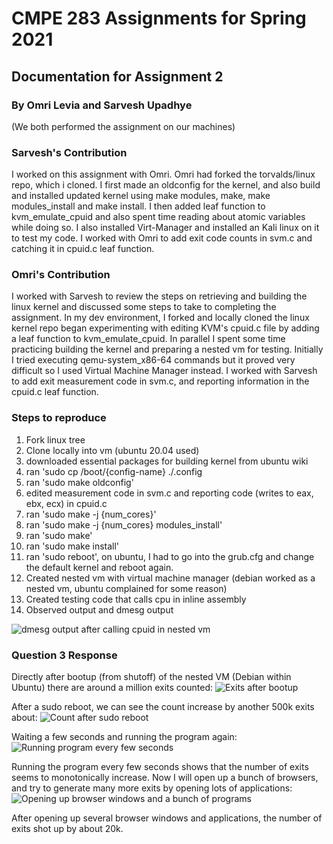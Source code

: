 # CMPE 283 Assignments for Spring 2021
## Documentation for Assignment 2
### By Omri Levia and Sarvesh Upadhye
(We both performed the assignment on our machines)


### Sarvesh's Contribution
I worked on this assignment with Omri. Omri had forked the torvalds/linux repo, which i cloned. I first made an oldconfig for the kernel, and also build and installed updated kernel using make modules, make, make modules_install and make install. I then added leaf function to kvm_emulate_cpuid and also spent time reading about atomic variables while doing so. I also installed Virt-Manager and installed an Kali linux on it to test my code. I worked with Omri to add exit code counts in svm.c and catching it in cpuid.c leaf function.

### Omri's Contribution
I worked with Sarvesh to review the steps on retrieving and building the linux kernel and discussed some steps to take to completing the assignment. In my dev environment, I forked and locally cloned the linux kernel repo began experimenting with editing KVM's cpuid.c file by adding a leaf function to kvm_emulate_cpuid. In parallel I spent some time practicing building the kernel and preparing a nested vm for testing. Initially I tried executing qemu-system_x86-64 commands but it proved very difficult so I used Virtual Machine Manager instead. I worked with Sarvesh to add exit measurement code in svm.c, and reporting information in the cpuid.c leaf function. 

### Steps to reproduce
1. Fork linux tree
2. Clone locally into vm (ubuntu 20.04 used)
3. downloaded essential packages for building kernel from ubuntu wiki 
4. ran 'sudo cp /boot/{config-name} ./.config
5. ran 'sudo make oldconfig'
6. edited measurement code in svm.c and reporting code (writes to eax, ebx, ecx) in cpuid.c
7. ran 'sudo make -j {num_cores}'
8. ran 'sudo make -j {num_cores} modules_install'
9. ran 'sudo make'
10. ran 'sudo make install'
11. ran 'sudo reboot', on ubuntu, I had to go into the grub.cfg and change the default kernel and reboot again. 
12. Created nested vm with virtual machine manager (debian worked as a nested vm, ubuntu complained for some reason)
13. Created testing code that calls cpu in inline assembly 
14. Observed output and dmesg output

![dmesg output after calling cpuid in nested vm](https://user-images.githubusercontent.com/34635965/116480252-d7ab6880-a835-11eb-9278-6f031e044f63.png)

### Question 3 Response
Directly after bootup (from shutoff) of the nested VM (Debian within Ubuntu) there are around a million exits counted:
![Exits after bootup](https://user-images.githubusercontent.com/34635965/116606161-295efc00-a8e5-11eb-9fbd-29f01a34f5a1.png)

After a sudo reboot, we can see the count increase by another 500k exits about:
![Count after sudo reboot](https://user-images.githubusercontent.com/34635965/116606318-60351200-a8e5-11eb-958c-cbe356830be5.png)

Waiting a few seconds and running the program again:
![Running program every few seconds](https://user-images.githubusercontent.com/34635965/116606393-85c21b80-a8e5-11eb-92e9-b6216eb0a92c.png)

Running the program every few seconds shows that the number of exits seems to monotonically increase. Now I will open up a bunch of browsers, and try to generate many more exits by opening lots of applications:
![Opening up browser windows and a bunch of programs](https://user-images.githubusercontent.com/34635965/116606638-dc2f5a00-a8e5-11eb-90e4-4dd71a7e96fb.png)

After opening up several browser windows and applications, the number of exits shot up by about 20k. 










